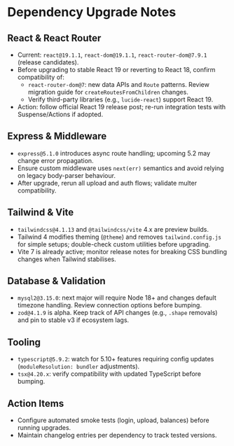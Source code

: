 # Dependency Upgrade Notes

## React & React Router
- Current: `react@19.1.1`, `react-dom@19.1.1`, `react-router-dom@7.9.1` (release candidates).
- Before upgrading to stable React 19 or reverting to React 18, confirm compatibility of:
  - `react-router-dom@7`: new data APIs and `Route` patterns. Review migration guide for `createRoutesFromChildren` changes.
  - Verify third-party libraries (e.g., `lucide-react`) support React 19.
- Action: follow official React 19 release post; re-run integration tests with Suspense/Actions if adopted.

## Express & Middleware
- `express@5.1.0` introduces async route handling; upcoming 5.2 may change error propagation.
- Ensure custom middleware uses `next(err)` semantics and avoid relying on legacy body-parser behaviour.
- After upgrade, rerun all upload and auth flows; validate multer compatibility.

## Tailwind & Vite
- `tailwindcss@4.1.13` and `@tailwindcss/vite` 4.x are preview builds.
- Tailwind 4 modifies theming (`@theme`) and removes `tailwind.config.js` for simple setups; double-check custom utilities before upgrading.
- Vite 7 is already active; monitor release notes for breaking CSS bundling changes when Tailwind stabilises.

## Database & Validation
- `mysql2@3.15.0`: next major will require Node 18+ and changes default timezone handling. Review connection options before bumping.
- `zod@4.1.9` is alpha. Keep track of API changes (e.g., `.shape` removals) and pin to stable v3 if ecosystem lags.

## Tooling
- `typescript@5.9.2`: watch for 5.10+ features requiring config updates (`moduleResolution: bundler` adjustments).
- `tsx@4.20.x`: verify compatibility with updated TypeScript before bumping.

## Action Items
- Configure automated smoke tests (login, upload, balances) before running upgrades.
- Maintain changelog entries per dependency to track tested versions.
